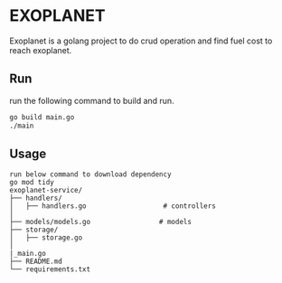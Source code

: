# EXOPLANET

Exoplanet is a golang project to do crud operation and find fuel cost to reach exoplanet.

## Run

run the following command to build and run.

```bash
go build main.go
./main
```

## Usage

```import
run below command to download dependency
go mod tidy
exoplanet-service/
├── handlers/
│   ├── handlers.go                   # controllers
│              
├── models/models.go                 # models
├── storage/
│   ├── storage.go
│  
|_main.go
├── README.md
└── requirements.txt

